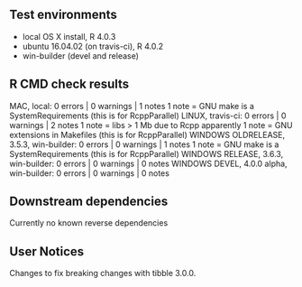 ## Test environments

* local OS X install, R 4.0.3
* ubuntu 16.04.02 (on travis-ci), R 4.0.2
* win-builder (devel and release)

## R CMD check results

MAC, local: 0 errors | 0 warnings | 1 notes
  1 note =  GNU make is a SystemRequirements (this is for RcppParallel)
LINUX, travis-ci: 0 errors | 0 warnings | 2 notes
  1 note = libs > 1 Mb due to Rcpp apparently
  1 note =  GNU extensions in Makefiles (this is for RcppParallel)
WINDOWS OLDRELEASE, 3.5.3, win-builder: 0 errors | 0 warnings | 1 notes
  1 note =  GNU make is a SystemRequirements (this is for RcppParallel)
WINDOWS RELEASE, 3.6.3, win-builder: 0 errors | 0 warnings | 0 notes
WINDOWS DEVEL, 4.0.0 alpha, win-builder: 0 errors | 0 warnings | 0 notes


## Downstream dependencies

Currently no known reverse dependencies

## User Notices

Changes to fix breaking changes with tibble 3.0.0.

